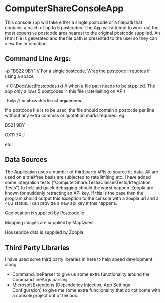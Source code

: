 # ComputerShareConsoleApp

This console app will take either a single postcode or a filepath that contains a batch of up to 5 postcodes.  The App will attempt to work out the most expensive postcode area nearest to the original postcode supplied.  An Html file is generated and the file path is presented to the user so they can view the information.

## Command Line Args:
-p "BS22 9BY"                 // For a single postcode, Wrap the postcode in quotes if using a space.

-f C:\Docs\testPostcodes.txt  // when a file path needs to be supplied.  The app only allows 5 postcodes in this file (ratelimiting on API)

-help                         // to show this list of arguments.

If a postcode file is to be used, the file should contain a postcode per line without any extra commas or quotation marks required.
eg.

BS21 9BY

OX11 7XU

etc.

## Data Sources
The Application uses a number of third party APIs to source its data.  All are used on a trial/free basis are subjected to rate limiting etc.  I have added some integration tests ("ComputerShare.Tests/ClassesTests/Integration Tests") to help aid quick debugging should the worst happen.  Zoopla are known for suddenly retracting an API key.  If this is the case then the program should output this exception to the console with a zoopla url and a 403 status.  I can provide a new api key if this happens.  

Geolocation is supplied by Postcode.Io

Mapping images are supplied by MapQuest

Houseprice data is supplied by Zoopla

## Third Party Libraries
I have used some third party libraries in here to help speed development along.
- CommandLineParser to give us some extra functionality around the CommandLineArgs parsing
- Microsoft Extentions (Dependency Injection, App Settings Configuration) to give me some extra functionality that do not come with a console project out of the box.


